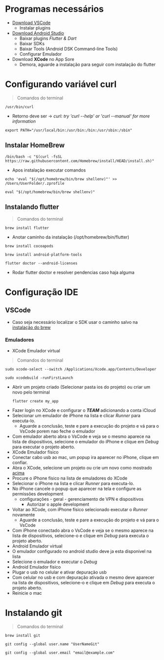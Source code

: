 # Programas necessários
- [Download VSCode](https://code.visualstudio.com/)
    - Instalar plugins
- [Download Android Studio](https://developer.android.com/studio?hl=pt&gclid=CjwKCAjw0dKXBhBPEiwA2bmObQnK-HUSx7GH7u0_IsC1vf9_WvEzh0o1eDUsKa03aXz6D0zIGDSRrRoCnn8QAvD_BwE&gclsrc=aw.ds)
    - Baixar plugins *Flutter & Dart*
    - Baixar SDKs
    - Baixar Tools (Android DSK Command-line Tools)
    - Configurar Emulador
- Download **XCode** no App Sore
    - Demora, aguarde a instalação para seguir com instalação do flutter

# Configurando variável curl
> Comandos do terminal<br>
```
/usr/bin/curl
```

- Retorno deve ser -> *curl: try 'curl --help' or 'curl --manual' for more information* <br>

```
export PATH="/usr/local/bin:/usr/bin:/bin:/usr/sbin:/sbin"
```
## Instalar HomeBrew
```
/bin/bash -c "$(curl -fsSL https://raw.githubusercontent.com/Homebrew/install/HEAD/install.sh)"
```
- Apos instalação executar comandos
```
echo 'eval "$(/opt/homebrew/bin/brew shellenv)"' >> /Users/UserFolder/.zprofile
```
```
eval "$(/opt/homebrew/bin/brew shellenv)"
```
## Instalando flutter
> Comandos do terminal<br>
````
brew install flutter
````
- Anotar caminho da instalação (/opt/homebrew/bin/flutter)
```
brew install cocoapods
```
```
brew install android-platform-tools 
```
```
flutter doctor --android-licenses
```
- Rodar flutter doctor e resolver pendencias caso haja alguma
# Configuração IDE
## VSCode
- Caso seja necessário localizar o SDK usar o caminho salvo na [instalação do brew](./Instalação_Mac_Brew.md#Instalando-flutter)
### Emuladores
- XCode Emulador virtual
> Comandos do terminal<br>
```
sudo xcode-select --switch /Applications/Xcode.app/Contents/Developer
```
```
sudo xcodebuild -runFirstLaunch
```
- Abrir um projeto criado (Selecionar pasta ios do projeto) ou criar um novo pelo terminal
    ```
    flutter create my_app
    ```
- Fazer login no XCode e configurar o ***TEAM*** adicionando a conta iCloud
- Selecionar um emulador de iPhone na lista e clicar *Runner* para executa-lo.
    - Aguarde a conclusão, teste e pare a execução do projeto e vá para o VsCode porem nao feche o emulador
- Com emulador aberto abra o VsCode e veja se o mesmo aparece na lista de dispositivos, selecione o emulador do iPhone e clique em *Debug* para executar o projeto aberto.
- XCode Emulador físico
- Conectar cabo usb ao mac, um popup ira aparecer no iPhone, clique em confiar.
- Abra o XCode, selecione um projeto ou crie um novo como mostrado [acima](./Instalação_Mac_Brew.md#emuladores)
- Procure o iPhone físico na lista de emuladores do XCode
- Selecionar o iPhone na lista e clicar *Runner* para executa-lo.
- No iPhone cancele o popup que aparecer na tela e configure as permissões development
    - configurações - geral - gerenciamento de VPN e dispositivos
        - Autorizar o apple development
- Voltar ao XCode, com iPhone físico selecionado executar o *Runner* novamente
    - Aguarde a conclusão, teste e pare a execução do projeto e vá para o VsCode
- Com iPhone conectado abra o VsCode e veja se o mesmo aparece na lista de dispositivos, selecione-o e clique em *Debug* para executa o projeto aberto.
- Android Emulador virtual
- O emulador configurado no android studio deve ja esta disponivel na lista
- Selecione o emulador e executar o *Debug*
- Android Emulador fisico
- Plugar o usb no celular e ativar depuração usb
- Com celular no usb e com depuração ativada o mesmo deve aparecer na lista de dispositivos, selecione-o e clique em *Debug* para executa o projeto aberto.
- Reinicie o mac
# Instalando git
> Comandos do terminal<br>
```
brew install git
```
```
git config --global user.name "UserNameGit"
```
```
git config --global user.email "email@example.com"
```

